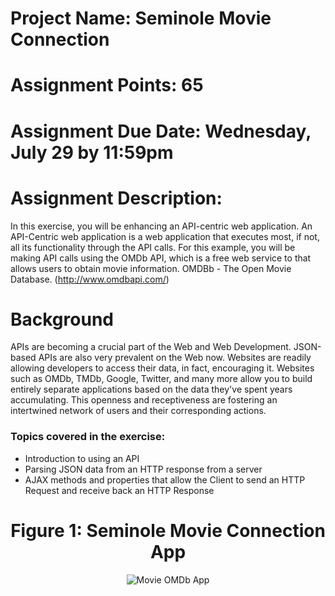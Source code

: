 <h1><b>Project Name:</b> Seminole Movie Connection</h1>

<h1><b>Assignment Points: </b> 65</h1>

<h1><b>Assignment Due Date:</b> Wednesday, July 29 by 11:59pm </h1>

<h1><b>Assignment Description:</b></h1>

In this exercise, you will be enhancing an API-centric web application.  An API-Centric web application is a web application that executes most, if not, all its functionality through the API calls.  For this example, you will be making API calls using the OMDb API, which is a free web service to that allows users to obtain movie information.  OMDBb - The Open Movie Database.  (http://www.omdbapi.com/) 


<h1><b>Background</b></h1>

APIs are becoming a crucial part of the Web and Web Development.  JSON-based APIs are also very prevalent on the Web now.  Websites are readily allowing developers to access their data, in fact, encouraging it.  Websites such as OMDb, TMDb, Google, Twitter, and many more allow you to build entirely separate applications based on the data they've spent years accumulating.  This openness and receptiveness are fostering an intertwined network of users and their corresponding actions.

<b><h3>Topics covered in the exercise:</h3></b>
<ul>
<li>Introduction to using an API</li>
<li>Parsing JSON data from an HTTP response from a server </li>
<li>AJAX methods and properties that allow the Client to send an HTTP Request and receive back an HTTP Response</li>

</ul>


<center>
<b><h1>Figure 1: Seminole Movie Connection App</h1></b>
<img src=".guides/img/MovieOMDB.png" alt="Movie OMDb App" />
</center>
